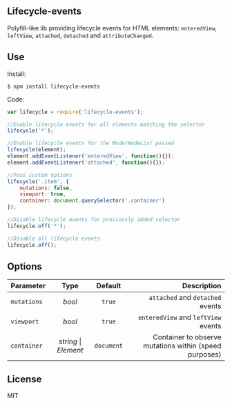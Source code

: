 ## Lifecycle-events

Polyfill-like lib providing lifecycle events for HTML elements: `enteredView`, `leftView`, `attached`, `detached` and `attributeChanged`.


## Use

Install:

`$ npm install lifecycle-events`


Code:

```js
var lifecycle = require('lifecycle-events');

//Enable lifecycle events for all elements matching the selector
lifecycle('*');

//Enable lifecycle events for the Node/NodeList passed
lifecycle(element);
element.addEventListener('enteredView', function(){});
element.addEventListener('attached', function(){});

//Pass custom options
lifecycle('.item', {
	mutations: false,
	viewport: true,
	container: document.querySelector('.container')
});

//Disable lifecycle events for previously added selector
lifecycle.off('*');

//Disable all lifecycle events
lifecycle.off();
```


## Options

| Parameter | Type | Default | Description |
|----|:---:|:----:|---:|
| `mutations` | _bool_ | `true` | `attached` and `detached` events |
| `viewport` | _bool_ | `true` | `enteredView` and `leftView` events |
| `container` | _string_ &#124; _Element_ | `document` | Container to observe mutations within (speed purposes) |


## License

MIT